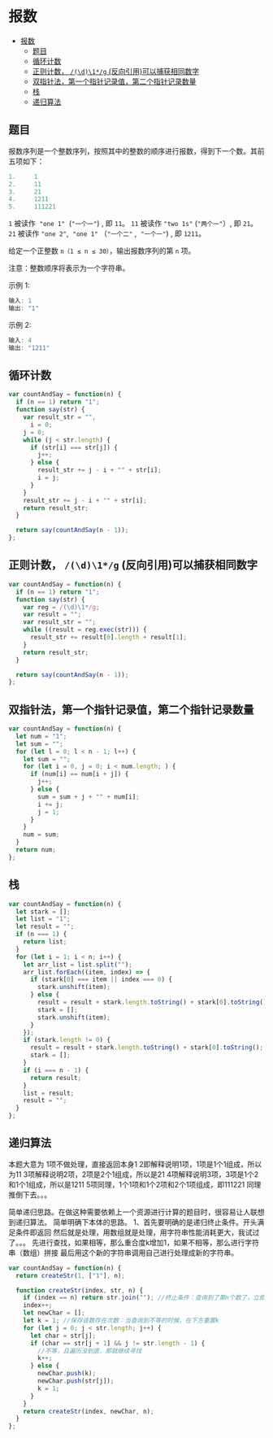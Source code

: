 报数
===
<!-- TOC -->

- [报数](#报数)
  - [题目](#题目)
  - [循环计数](#循环计数)
  - [正则计数， `/(\d)\1*/g` (反向引用)可以捕获相同数字](#正则计数-d1g-反向引用可以捕获相同数字)
  - [双指针法，第一个指针记录值，第二个指针记录数量](#双指针法第一个指针记录值第二个指针记录数量)
  - [栈](#栈)
  - [递归算法](#递归算法)

<!-- /TOC -->

## 题目
报数序列是一个整数序列，按照其中的整数的顺序进行报数，得到下一个数。其前五项如下：
```js
1.     1
2.     11
3.     21
4.     1211
5.     111221
```

`1` 被读作  `"one 1"`  (`"一个一"`) , 即 `11`。
`11` 被读作 `"two 1s"` (`"两个一"`）, 即 `21`。
`21` 被读作 `"one 2"`,  `"one 1"` （`"一个二"` ,  `"一个一"`) , 即 `1211`。

给定一个正整数 `n（1 ≤ n ≤ 30）`，输出报数序列的第 `n` 项。

注意：整数顺序将表示为一个字符串。

示例 1:
```js
输入: 1
输出: "1"
```

示例 2:
```js
输入: 4
输出: "1211"
```

## 循环计数
```js
var countAndSay = function(n) {
  if (n == 1) return "1";
  function say(str) {
    var result_str = "",
      i = 0;
    j = 0;
    while (j < str.length) {
      if (str[i] === str[j]) {
        j++;
      } else {
        result_str += j - i + "" + str[i];
        i = j;
      }
    }
    result_str += j - i + "" + str[i];
    return result_str;
  }

  return say(countAndSay(n - 1));
};
```

## 正则计数， `/(\d)\1*/g` (反向引用)可以捕获相同数字
```js
var countAndSay = function(n) {
  if (n == 1) return "1";
  function say(str) {
    var reg = /(\d)\1*/g;
    var result = "";
    var result_str = "";
    while ((result = reg.exec(str))) {
      result_str += result[0].length + result[1];
    }
    return result_str;
  }

  return say(countAndSay(n - 1));
};
```

## 双指针法，第一个指针记录值，第二个指针记录数量
```js
var countAndSay = function(n) {
  let num = "1";
  let sum = "";
  for (let l = 0; l < n - 1; l++) {
    let sum = "";
    for (let i = 0, j = 0; i < num.length; ) {
      if (num[i] == num[i + j]) {
        j++;
      } else {
        sum = sum + j + "" + num[i];
        i += j;
        j = 1;
      }
    }
    num = sum;
  }
  return num;
};
```

## 栈
```js
var countAndSay = function(n) {
  let stark = [];
  let list = "1";
  let result = "";
  if (n === 1) {
    return list;
  }
  for (let i = 1; i < n; i++) {
    let arr_list = list.split("");
    arr_list.forEach((item, index) => {
      if (stark[0] === item || index === 0) {
        stark.unshift(item);
      } else {
        result = result + stark.length.toString() + stark[0].toString();
        stark = [];
        stark.unshift(item);
      }
    });
    if (stark.length != 0) {
      result = result + stark.length.toString() + stark[0].toString();
      stark = [];
    }
    if (i === n - 1) {
      return result;
    }
    list = result;
    result = "";
  }
};
```

## 递归算法
本题大意为 1项不做处理，直接返回本身1 2即解释说明1项，1项是1个1组成，所以为11 3项解释说明2项，2项是2个1组成，所以是21 4项解释说明3项，3项是1个2和1个1组成，所以是1211 5项同理，1个1项和1个2项和2个1项组成，即111221 同理推倒下去。。。

简单递归思路。在做这种需要依赖上一个资源进行计算的题目时，很容易让人联想到递归算法。 简单明确下本体的思路。 1、首先要明确的是递归终止条件。开头满足条件即返回 然后就是处理，用数组就是处理，用字符串性能消耗更大，我试过了。。。 先进行查找，如果相等，那么重合度k增加1，如果不相等，那么进行字符串（数组）拼接 最后用这个新的字符串调用自己进行处理成新的字符串。

```js
var countAndSay = function(n) {
  return createStr(1, ["1"], n);

  function createStr(index, str, n) {
    if (index == n) return str.join(""); //终止条件：查询到了第n个数了，立即返回，否则index+1
    index++;
    let newChar = [];
    let k = 1; //保存该数存在次数：当查询到不等的时候，在下方重置k
    for (let j = 0; j < str.length; j++) {
      let char = str[j];
      if (char == str[j + 1] && j != str.length - 1) {
        //不等，且遍历没到底，那就继续寻找
        k++;
      } else {
        newChar.push(k);
        newChar.push(str[j]);
        k = 1;
      }
    }
    return createStr(index, newChar, n);
  }
};
```